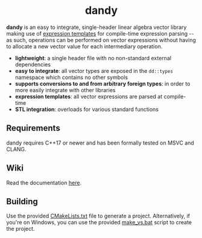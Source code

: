 <h1 align="center" width="100%">dandy</h1>

**dandy** is an easy to integrate, single-header linear algebra vector library making use of [expression templates](https://en.wikipedia.org/wiki/Expression_templates) for compile-time expression parsing -- as such, operations can be performed on vector expressions without having to allocate a new vector value for each intermediary operation.

* **lightweight**: a single header file with no non-standard external dependencies
* **easy to integrate**: all vector types are exposed in the `dd::types` namespace which contains no other symbols
* **supports conversions to and from arbitrary foreign types**: in order to more easily integrate with other libraries
* **expression templates**: all vector expressions are parsed at compile-time
* **STL integration**: overloads for various standard functions

## Requirements

dandy requires C++17 or newer and has been formally tested on MSVC and CLANG.

## Wiki

Read the documentation [here](https://user-simon.github.io/dandy/).

## Building

Use the provided [CMakeLists.txt](CMakeLists.txt) file to generate a project. Alternatively, if you're on Windows, you can use the provided [make_vs.bat](make_vs.bat) script to create the project. 
